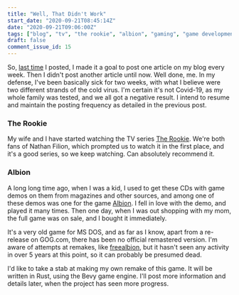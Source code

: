 ```yaml
---
title: "Well, That Didn't Work"
start_date: "2020-09-21T08:45:14Z"
date: "2020-09-21T09:06:00Z"
tags: ["blog", "tv", "the rookie", "albion", "gaming", "game development"]
draft: false
comment_issue_id: 15
---
```


So, [last time](/blog/2020/09/05/blog-schedule/) I posted, I made it a goal to post one article on my blog every week. Then I didn't post another article until now. Well done, me. In my defense, I've been basically sick for two weeks, with what I believe were two different strands of the cold virus. I'm certain it's not Covid-19, as my whole family was tested, and we all got a negative result. I intend to resume and maintain the posting frequency as detailed in the previous post.

### The Rookie

My wife and I have started watching the TV series [The Rookie](https://en.wikipedia.org/wiki/The_Rookie_(TV_series)). We're both fans of Nathan Filion, which prompted us to watch it in the first place, and it's a good series, so we keep watching. Can absolutely recommend it.

### Albion

A long long time ago, when I was a kid, I used to get these CDs with game demos on them from magazines and other sources, and among one of these demos was one for the game [Albion](https://en.wikipedia.org/wiki/Albion_(video_game)). I fell in love with the demo, and played it many times. Then one day, when I was out shopping with my mom, the full game was on sale, and I bought it immediately.

It's a very old game for MS DOS, and as far as I know, apart from a re-release on GOG.com, there has been no official remastered version. I'm aware of attempts at remakes, like [freealbion](https://github.com/freealbion/freealbion), but it hasn't seen any activity in over 5 years at this point, so it can probably be presumed dead.

I'd like to take a stab at making my own remake of this game. It will be written in Rust, using the Bevy game engine. I'll post more information and details later, when the project has seen more progress.